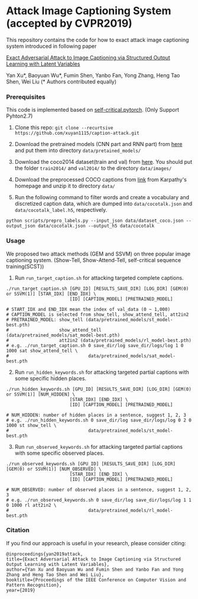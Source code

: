 Attack Image Captioning System (accepted by CVPR2019)
====


This repository contains the code for how to exact attack image captioning system introduced in following paper

[Exact Adversarial Attack to Image Captioning via Structured Output Learning with Latent Variables](https://arxiv.org/pdf/1905.04016.pdf)

Yan Xu*, Baoyuan Wu*, Fumin Shen, Yanbo Fan, Yong Zhang, Heng Tao Shen, Wei Liu (* Authors contributed equally)


### Prerequisites ###

This code is implemented based on [self-critical.pytorch](https://github.com/ruotianluo/self-critical.pytorch). (Only Support Pyhton2.7)

1. Clone this repo: `git clone --recurtsive https://github.com/xuyan1115/caption-attack.git`

2. Download the pretrained models (CNN part and RNN part) from [here]() and put them into directory `data/pretained_models/`

3. Download the coco2014 dataset(train and val) from [here](http://cocodataset.org/#download). You should put the folder `train2014/` and `val2014/` to the directory `data/images/`

4. Download the preprocessed COCO captions from [link](http://cs.stanford.edu/people/karpathy/deepimagesent/caption_datasets.zip) from Karpathy's homepage and unzip it to directory `data/`

5. Run the following command to filter words and create a vocabulary and discretized caption data, which are dumped into `data/cocotalk.json` and `data/cocotalk_label.h5`, respectively.
  ```
  python scripts/prepro_labels.py --input_json data/dataset_coco.json --output_json data/cocotalk.json --output_h5 data/cocotalk
  ```


### Usage ###

We proposed two attack methods (GEM and SSVM) on three popular image captioning system. (Show-Tell, Show-Attend-Tell, self-critical sequence training(SCST))

1. Run `run_target_caption.sh` for attacking targeted complete captions.
```
./run_target_caption.sh [GPU_ID] [RESULTS_SAVE_DIR] [LOG_DIR] [GEM(0) or SSVM(1)] [STAR_IDX] [END_IDX] \
                        [ID] [CAPTION_MODEL] [PRETRAINED_MODEL]
                        
# START_IDX and END_IDX mean the index of val_data (0 ~ 1,000)
# CAPTION_MODEL is selected from show_tell, show_attend_tell, att2in2
# PRETRAINED_MODEL: show_tell (data/pretrained_models/st_model-best.pth)
#                   show_attend_tell (data/pretrained_models/sat_model-best.pth)
#                   att2in2 (data/pretrained_models/rl_model-best.pth)
# e.g. ./run_target_caption.sh 0 save_dir/log save_dir/logs/log 1 0 1000 sat show_attend_tell \
#                              data/pretrained_models/sat_model-best.pth
```

2. Run `run_hidden_keywords.sh` for attacking targeted partial captions with some specific hidden places.
```
./run_hidden_keywords.sh [GPU_ID] [RESULTS_SAVE_DIR] [LOG_DIR] [GEM(0) or SSVM(1)] [NUM_HIDDEN] \
                        [STAR_IDX] [END_IDX] \
                        [ID] [CAPTION_MODEL] [PRETRAINED_MODEL]
                        
# NUM_HIDDEN: number of hidden places in a sentence, suggest 1, 2, 3
# e.g. ./run_hidden_keywords.sh 0 save_dir/log save_dir/logs/log 0 2 0 1000 st show_tell \
#                              data/pretrained_models/st_model-best.pth
```

3. Run `run_observed_keywords.sh` for attacking targeted partial captions with some specific observed places.
```
./run_observed_keywords.sh [GPU_ID] [RESULTS_SAVE_DIR] [LOG_DIR] [GEM(0) or SSVM(1)] [NUM_OBSERVED] \
                        [STAR_IDX] [END_IDX] \
                        [ID] [CAPTION_MODEL] [PRETRAINED_MODEL]
                        
# NUM_OBSERVED: number of observed places in a sentence, suggest 1, 2, 3
# e.g. ./run_observed_keywords.sh 0 save_dir/log save_dir/logs/log 1 1 0 1000 rl att2in2 \
#                              data/pretrained_models/rl_model-best.pth
```

### Citation ###

If you find our approach is useful in your research, please consider citing:
  
  ```
  @inproceedings{yan2019attack,
  title={Exact Adversarial Attack to Image Captioning via Structured Output Learning with Latent Variables},
  author={Yan Xu and Baoyuan Wu and Fumin Shen and Yanbo Fan and Yong Zhang and Heng Tao Shen and Wei Liu},
  booktitle={Proceedings of the IEEE Conference on Computer Vision and Pattern Recognition},
  year={2019}
  ```
